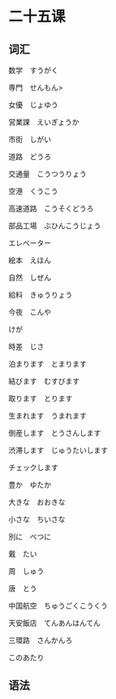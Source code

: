 <script type="text/javascript" src="http://cdn.mathjax.org/mathjax/latest/MathJax.js?config=TeX-AMS-MML_HTMLorMML"></script>
<script type="text/x-mathjax-config">
    MathJax.Hub.Config({ tex2jax: {inlineMath: [['$', '$']]}, messageStyle: "none" });
</script>

# 二十五课
## 词汇
数学　すうがく

専門　せんもん> 

女優　じょゆう

営業課　えいぎょうか

市街　しがい

道路　どうろ

交通量　こうつうりょう

空港　くうこう

高速道路　こうそくどうろ

部品工場　ぶひんこうじょう

エレベーター

絵本　えほん

自然　しぜん

給料　きゅうりょう

今夜　こんや

けが

時差　じさ

泊まります　とまります

結びます　むすびます

取ります　とります

生まれます　うまれます

倒産します　とうさんします

渋滞します　じゅうたいします

チェックします

豊か　ゆたか

大きな　おおきな

小さな　ちいさな

別に　べつに

戴　たい

周　しゅう

唐　とう

中国航空　ちゅうごくこうくう

天安飯店　てんあんはんてん

三環路　さんかんろ

このあたり


## 语法
